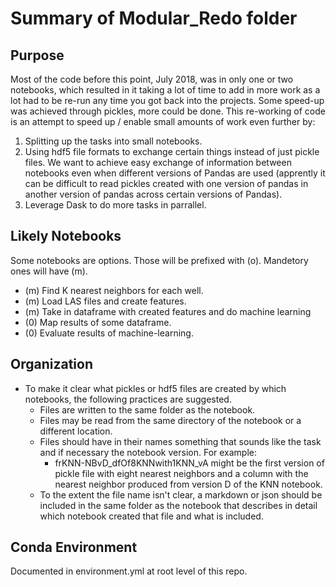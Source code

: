 # Summary of Modular_Redo folder

## Purpose
Most of the code before this point, July 2018, was in only one or two notebooks, which resulted in it taking a lot of time to add in more work as a lot had to be re-run any time you got back into the projects. Some speed-up was achieved through pickles, more could be done. This re-working of code is an attempt to speed up / enable small amounts of work even further by:
1. Splitting up the tasks into small notebooks. 
2. Using hdf5 file formats to exchange certain things instead of just pickle files. We want to achieve easy exchange of information between notebooks even when different versions of Pandas are used (apprently it can be difficult to read pickles created with one version of pandas in another version of pandas across certain versions of Pandas).
3. Leverage Dask to do more tasks in parrallel. 

## Likely Notebooks
Some notebooks are options. Those will be prefixed with (o). Mandetory ones will have (m).

- (m) Find K nearest neighbors for each well. 
- (m) Load LAS files and create features.
- (m) Take in dataframe with created features and do machine learning
- (0) Map results of some dataframe.
- (0) Evaluate results of machine-learning.

## Organization
- To make it clear what pickles or hdf5 files are created by which notebooks, the following practices are suggested. 
	- Files are written to the same folder as the notebook. 
	- Files may be read from the same directory of the notebook or a different location.
	- Files should have in their names something that sounds like the task and if necessary the notebook version. For example:
		- frKNN-NBvD_dfOf8KNNwith1KNN_vA might be the first version of pickle file with eight nearest neighbors and a column with the nearest neighbor produced from version D of the KNN notebook. 
	- To the extent the file name isn't clear, a markdown or json should be included in the same folder as the notebook that describes in detail which notebook created that file and what is included. 

## Conda Environment
Documented in environment.yml at root level of this repo.

